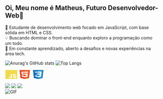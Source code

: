 ## Oi, Meu nome é Matheus, Futuro Desenvolvedor-Web👋

<p>
🎯 Estudante de desenvolvimento web focado em JavaScript, com base sólida em HTML e CSS.<br>
💡 Buscando dominar o front-end enquanto exploro a programação como um todo.<br>
🚧 Em constante aprendizado, aberto a desafios e novas experiências na área tech.
</p>

![Anurag's GitHub stats](https://github-readme-stats.vercel.app/api?username=Math-web-programmer&show_icons=true&theme=dracula&include_all_commits&pt-br)
![Top Langs](https://github-readme-stats.vercel.app/api/top-langs/?username=Math-web-programmer&size_weight=0.5&count_height150&theme=dracula)

<div style="display: inline-block">
  <img align="center" alt="Js" height="30" width="40" src="https://raw.githubusercontent.com/devicons/devicon/master/icons/javascript/javascript-plain.svg">
  <img align="center" alt="HTML" height="30" width="40" src="https://raw.githubusercontent.com/devicons/devicon/master/icons/html5/html5-original.svg">
  <img align="center" alt="CSS" height="30" width="40" src="https://raw.githubusercontent.com/devicons/devicon/master/icons/css3/css3-original.svg">
</div>

<div style="display: inline_block">
<p></p>
 <a href="https://www.instagram.com/matthz.28/" target="_blank"><img src="https://img.shields.io/badge/-Instagram-%23E4405F?style=for-the-badge&logo=instagram&logoColor=white" target="_blank"></a>
 <a href = "mailto:matheusrodriguesromanato@zohomail.com"><img src="https://img.shields.io/badge/-Gmail-%23333?style=for-the-badge&logo=gmail&logoColor=white" target="_blank"></a>
 <a href="https://www.linkedin.com/in/matheus-rodrigues-romanato-8727a6326/" target="_blank"><img src="https://img.shields.io/badge/-LinkedIn-%230077B5?style=for-the-badge&logo=linkedin&logoColor=white" target="_blank"></a> 
 </div>

<img src='https://i.pinimg.com/originals/44/ec/99/44ec9936ed9c62012c28abebe400113a.gif' title="GIF" height=200>
